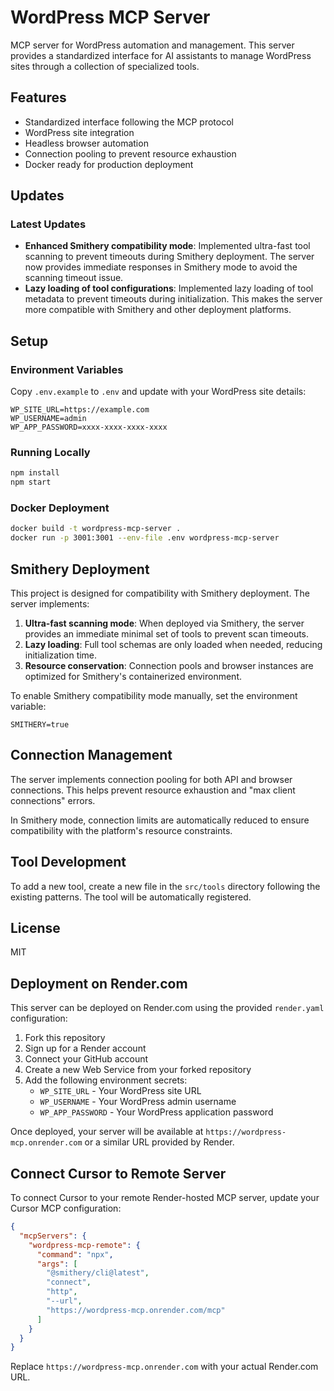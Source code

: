 # WordPress MCP Server

MCP server for WordPress automation and management. This server provides a standardized interface for AI assistants to manage WordPress sites through a collection of specialized tools.

## Features

- Standardized interface following the MCP protocol
- WordPress site integration
- Headless browser automation
- Connection pooling to prevent resource exhaustion
- Docker ready for production deployment

## Updates

### Latest Updates

- **Enhanced Smithery compatibility mode**: Implemented ultra-fast tool scanning to prevent timeouts during Smithery deployment. The server now provides immediate responses in Smithery mode to avoid the scanning timeout issue.
- **Lazy loading of tool configurations**: Implemented lazy loading of tool metadata to prevent timeouts during initialization. This makes the server more compatible with Smithery and other deployment platforms.

## Setup

### Environment Variables

Copy `.env.example` to `.env` and update with your WordPress site details:

```
WP_SITE_URL=https://example.com
WP_USERNAME=admin
WP_APP_PASSWORD=xxxx-xxxx-xxxx-xxxx
```

### Running Locally

```bash
npm install
npm start
```

### Docker Deployment

```bash
docker build -t wordpress-mcp-server .
docker run -p 3001:3001 --env-file .env wordpress-mcp-server
```

## Smithery Deployment

This project is designed for compatibility with Smithery deployment. The server implements:

1. **Ultra-fast scanning mode**: When deployed via Smithery, the server provides an immediate minimal set of tools to prevent scan timeouts.
2. **Lazy loading**: Full tool schemas are only loaded when needed, reducing initialization time.
3. **Resource conservation**: Connection pools and browser instances are optimized for Smithery's containerized environment.

To enable Smithery compatibility mode manually, set the environment variable:
```
SMITHERY=true
```

## Connection Management

The server implements connection pooling for both API and browser connections. This helps prevent resource exhaustion and "max client connections" errors.

In Smithery mode, connection limits are automatically reduced to ensure compatibility with the platform's resource constraints.

## Tool Development

To add a new tool, create a new file in the `src/tools` directory following the existing patterns. The tool will be automatically registered.

## License

MIT 

## Deployment on Render.com

This server can be deployed on Render.com using the provided `render.yaml` configuration:

1. Fork this repository
2. Sign up for a Render account
3. Connect your GitHub account
4. Create a new Web Service from your forked repository
5. Add the following environment secrets:
   - `WP_SITE_URL` - Your WordPress site URL
   - `WP_USERNAME` - Your WordPress admin username
   - `WP_APP_PASSWORD` - Your WordPress application password

Once deployed, your server will be available at `https://wordpress-mcp.onrender.com` or a similar URL provided by Render.

## Connect Cursor to Remote Server

To connect Cursor to your remote Render-hosted MCP server, update your Cursor MCP configuration:

```json
{
  "mcpServers": {
    "wordpress-mcp-remote": {
      "command": "npx",
      "args": [
        "@smithery/cli@latest",
        "connect",
        "http",
        "--url",
        "https://wordpress-mcp.onrender.com/mcp"
      ]
    }
  }
}
```

Replace `https://wordpress-mcp.onrender.com` with your actual Render.com URL. 